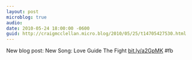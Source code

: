 ```yaml
---
layout: post
microblog: true
audio: 
date: 2010-05-24 18:00:00 -0600
guid: http://craigmcclellan.micro.blog/2010/05/25/t14705427530.html
---
```

New blog post: New Song: Love Guide The Fight [bit.ly/a2GpMK](http://bit.ly/a2GpMK) #fb

